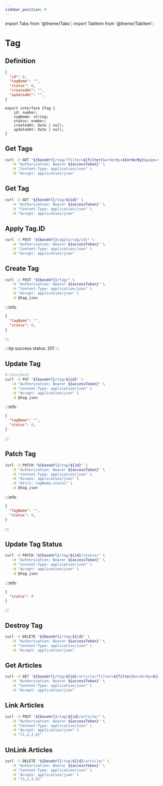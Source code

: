 ```yaml
---
sidebar_position: 0
---
```


import Tabs from '@theme/Tabs';
import TabItem from '@theme/TabItem';

# Tag

## Definition
<Tabs>
  <TabItem value="json" label="JSON" default>

```json title="tag.json"
{
  "id": 0,
  "tagName": "",
  "status": 0,
  "createdAt": "",
  "updatedAt": "",
}
```

  </TabItem>
  <TabItem value="typescript" label="Typescript">

```tsx title="tag.ts"
export interface ITag {
    id: number;
    tagName: string;
    status: number;
    createdAt: Date | null;
    updatedAt: Date | null;
}
```

  </TabItem>
  <TabItem value="kotlin" label="Kotlin">
  
  </TabItem>
</Tabs>

## Get Tags

<Tabs>
  <TabItem value="curl" label="Curl" default>

```bash
curl -X GET "${baseUrl}/tag/?filter=${filter}&orderBy=${orderBy}&page=${page}&pageSize=${pageSize}" \
   -H "Authorization: Bearer ${accessToken}" \
   -H "Content-Type: application/json" \
   -H "Accept: application/json"
```
  </TabItem>
  <TabItem value="typescript" label="Typescript">

  </TabItem>
  <TabItem value="kotlin" label="Kotlin">

  </TabItem>
</Tabs>

## Get Tag
<Tabs>
  <TabItem value="curl" label="Curl" default>

```bash
curl -X GET "${baseUrl}/tag/${id}" \
   -H "Authorization: Bearer ${accessToken}" \
   -H "Content-Type: application/json" \
   -H "Accept: application/json"
```
  </TabItem>
  <TabItem value="typescript" label="Typescript">

  </TabItem>
  <TabItem value="kotlin" label="Kotlin">
  
  </TabItem>
</Tabs>

## Apply Tag.ID
<Tabs>
  <TabItem value="curl" label="Curl" default>

```bash
curl -X POST "${baseUrl}/apply/tag/id/" \
   -H "Authorization: Bearer ${accessToken}" \
   -H "Content-Type: application/json" \
   -H "Accept: application/json"
```
  </TabItem>
  <TabItem value="typescript" label="Typescript">

  </TabItem>
  <TabItem value="kotlin" label="Kotlin">
  
  </TabItem>
</Tabs>

## Create Tag
<Tabs>
  <TabItem value="curl" label="Curl" default>

```bash
curl -X POST "${baseUrl}/tag/" \
   -H "Authorization: Bearer ${accessToken}" \
   -H "Content-Type: application/json" \
   -H "Accept: application/json" \
   -d @tag.json
```
:::info
```json title="tag.json"
{
  "tagName": "",
  "status": 0,
}
```
:::

:::tip
success status: 201
:::
  </TabItem>
  <TabItem value="typescript" label="Typescript">

  </TabItem>
  <TabItem value="kotlin" label="Kotlin">
  
  </TabItem>
</Tabs>

## Update Tag
<Tabs>
  <TabItem value="curl" label="Curl" default>

```bash
#!/bin/bash
curl -X PUT "${baseUrl}/tag/${id}" \
   -H "Authorization: Bearer ${accessToken}" \
   -H "Content-Type: application/json" \
   -H "Accept: application/json" \
   -d @tag.json
```
:::info
```json title="tag.json"
{
  "tagName": "",
  "status": 0,
}
```
:::
  </TabItem>
  <TabItem value="typescript" label="Typescript">

  </TabItem>
  <TabItem value="kotlin" label="Kotlin">
  
  </TabItem>
</Tabs>

## Patch Tag
<Tabs>
  <TabItem value="curl" label="Curl" default>

```bash
curl -X PATCH "${baseUrl}/tag/${id}" \
   -H "Authorization: Bearer ${accessToken}" \
   -H "Content-Type: application/json" \
   -H "Accept: application/json" \
   -H "Attrs: tagName,status" \
   -d @tag.json
```
:::info
```json title="tag.json"
{
  "tagName": "",
  "status": 0,
}
```
:::
  </TabItem>
  <TabItem value="typescript" label="Typescript">

  </TabItem>
  <TabItem value="kotlin" label="Kotlin">
  
  </TabItem>
</Tabs>

## Update Tag Status
<Tabs>
  <TabItem value="curl" label="Curl" default>

```bash
curl -X PATCH "${baseUrl}/tag/${id}/status/" \
   -H "Authorization: Bearer ${accessToken}" \
   -H "Content-Type: application/json" \
   -H "Accept: application/json" \
   -d @tag.json
```
:::info
```json title="tag.json"
{
  "status": 0
}
```
:::
  </TabItem>
  <TabItem value="typescript" label="Typescript">

  </TabItem>
  <TabItem value="kotlin" label="Kotlin">
  
  </TabItem>
</Tabs>

## Destroy Tag
<Tabs>
  <TabItem value="curl" label="Curl" default>

```bash
curl -X DELETE "${baseUrl}/tag/${id}" \
   -H "Authorization: Bearer ${accessToken}" \
   -H "Content-Type: application/json" \
   -H "Accept: application/json"
```
  </TabItem>
  <TabItem value="typescript" label="Typescript">

  </TabItem>
  <TabItem value="kotlin" label="Kotlin">
  
  </TabItem>
</Tabs>

## Get Articles
<Tabs>
  <TabItem value="curl" label="Curl" default>

```bash
curl -X GET "${baseUrl}/tag/${id}/article/?filter=${filter}&orderBy=${orderBy}&page=${page}&pageSize=${pageSize}" \
   -H "Authorization: Bearer ${accessToken}" \
   -H "Content-Type: application/json" \
   -H "Accept: application/json"
```
  </TabItem>
  <TabItem value="typescript" label="Typescript">

  </TabItem>
  <TabItem value="kotlin" label="Kotlin">
	
  </TabItem>
</Tabs>

## Link Articles
<Tabs>
  <TabItem value="curl" label="Curl" default>

```bash
curl -X POST "${baseUrl}/tag/${id}/article/" \
   -H "Authorization: Bearer ${accessToken}" \
   -H "Content-Type: application/json" \
   -H "Accept: application/json" \
   -d "[1,2,3,4]"
```
  </TabItem>
  <TabItem value="typescript" label="Typescript">

  </TabItem>
  <TabItem value="kotlin" label="Kotlin">
	
  </TabItem>
</Tabs>

## UnLink Articles
<Tabs>
  <TabItem value="curl" label="Curl" default>

```bash
curl -X DELETE "${baseUrl}/tag/${id}/article/" \
   -H "Authorization: Bearer ${accessToken}" \
   -H "Content-Type: application/json" \
   -H "Accept: application/json" \
   -d "[1,2,3,4]"
```
  </TabItem>
  <TabItem value="typescript" label="Typescript">

  </TabItem>
  <TabItem value="kotlin" label="Kotlin">
	
  </TabItem>
</Tabs>

